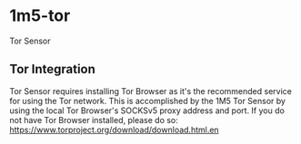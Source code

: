 # 1m5-tor
Tor Sensor

## Tor Integration
Tor Sensor requires installing Tor Browser as it's the recommended service for using the Tor network.
This is accomplished by the 1M5 Tor Sensor by using the local Tor Browser's SOCKSv5 proxy address and port.
If you do not have Tor Browser installed, please do so: https://www.torproject.org/download/download.html.en
